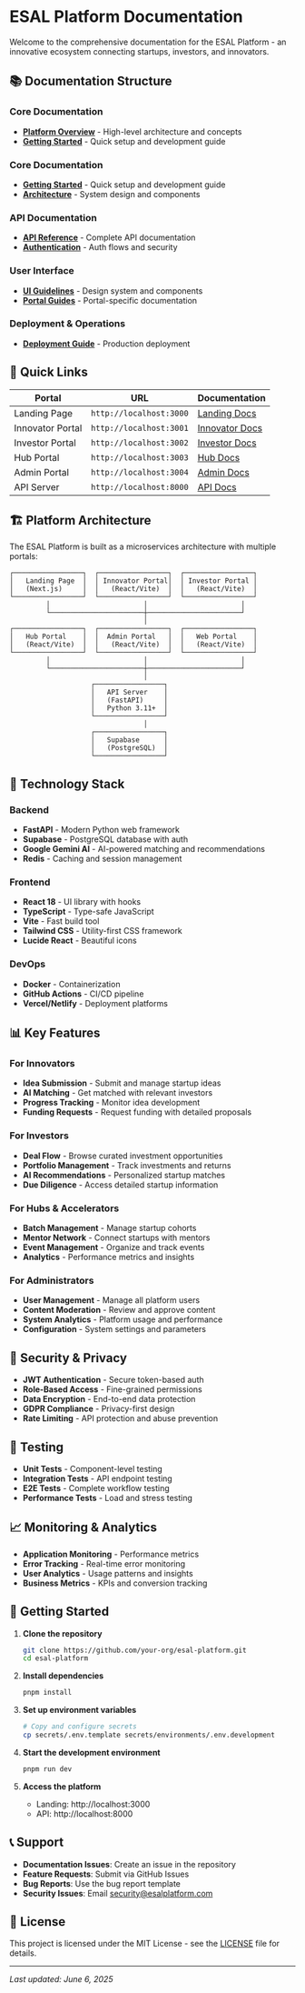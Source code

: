 # ESAL Platform Documentation

Welcome to the comprehensive documentation for the ESAL Platform - an innovative ecosystem connecting startups, investors, and innovators.

## 📚 Documentation Structure

### Core Documentation
- [**Platform Overview**](./platform-overview.md) - High-level architecture and concepts
- [**Getting Started**](./getting-started.md) - Quick setup and development guide
### Core Documentation
- [**Getting Started**](./getting-started/README.md) - Quick setup and development guide
- [**Architecture**](./architecture/README.md) - System design and components

### API Documentation
- [**API Reference**](./api/README.md) - Complete API documentation
- [**Authentication**](./auth/README.md) - Auth flows and security

### User Interface
- [**UI Guidelines**](./ui/README.md) - Design system and components
- [**Portal Guides**](./ui/portals.md) - Portal-specific documentation

### Deployment & Operations
- [**Deployment Guide**](./deployment/README.md) - Production deployment

## 🚀 Quick Links

| Portal | URL | Documentation |
|--------|-----|---------------|
| Landing Page | `http://localhost:3000` | [Landing Docs](./ui/landing.md) |
| Innovator Portal | `http://localhost:3001` | [Innovator Docs](./ui/innovator-portal.md) |
| Investor Portal | `http://localhost:3002` | [Investor Docs](./ui/investor-portal.md) |
| Hub Portal | `http://localhost:3003` | [Hub Docs](./ui/hub-portal.md) |
| Admin Portal | `http://localhost:3004` | [Admin Docs](./ui/admin-portal.md) |
| API Server | `http://localhost:8000` | [API Docs](./api/README.md) |

## 🏗️ Platform Architecture

The ESAL Platform is built as a microservices architecture with multiple portals:

```
┌─────────────────┐  ┌─────────────────┐  ┌─────────────────┐
│   Landing Page  │  │ Innovator Portal│  │ Investor Portal │
│   (Next.js)     │  │   (React/Vite)  │  │   (React/Vite)  │
└─────────────────┘  └─────────────────┘  └─────────────────┘
         │                       │                       │
         └───────────────────────┼───────────────────────┘
                                 │
┌─────────────────┐  ┌─────────────────┐  ┌─────────────────┐
│   Hub Portal    │  │  Admin Portal   │  │   Web Portal    │
│   (React/Vite)  │  │   (React/Vite)  │  │   (React/Vite)  │
└─────────────────┘  └─────────────────┘  └─────────────────┘
         │                       │                       │
         └───────────────────────┼───────────────────────┘
                                 │
                    ┌─────────────────┐
                    │   API Server    │
                    │   (FastAPI)     │
                    │   Python 3.11+  │
                    └─────────────────┘
                                 │
                    ┌─────────────────┐
                    │   Supabase      │
                    │   (PostgreSQL)  │
                    └─────────────────┘
```

## 🔧 Technology Stack

### Backend
- **FastAPI** - Modern Python web framework
- **Supabase** - PostgreSQL database with auth
- **Google Gemini AI** - AI-powered matching and recommendations
- **Redis** - Caching and session management

### Frontend
- **React 18** - UI library with hooks
- **TypeScript** - Type-safe JavaScript
- **Vite** - Fast build tool
- **Tailwind CSS** - Utility-first CSS framework
- **Lucide React** - Beautiful icons

### DevOps
- **Docker** - Containerization
- **GitHub Actions** - CI/CD pipeline
- **Vercel/Netlify** - Deployment platforms

## 📊 Key Features

### For Innovators
- **Idea Submission** - Submit and manage startup ideas
- **AI Matching** - Get matched with relevant investors
- **Progress Tracking** - Monitor idea development
- **Funding Requests** - Request funding with detailed proposals

### For Investors
- **Deal Flow** - Browse curated investment opportunities
- **Portfolio Management** - Track investments and returns
- **AI Recommendations** - Personalized startup matches
- **Due Diligence** - Access detailed startup information

### For Hubs & Accelerators
- **Batch Management** - Manage startup cohorts
- **Mentor Network** - Connect startups with mentors
- **Event Management** - Organize and track events
- **Analytics** - Performance metrics and insights

### For Administrators
- **User Management** - Manage all platform users
- **Content Moderation** - Review and approve content
- **System Analytics** - Platform usage and performance
- **Configuration** - System settings and parameters

## 🔐 Security & Privacy

- **JWT Authentication** - Secure token-based auth
- **Role-Based Access** - Fine-grained permissions
- **Data Encryption** - End-to-end data protection
- **GDPR Compliance** - Privacy-first design
- **Rate Limiting** - API protection and abuse prevention

## 🧪 Testing

- **Unit Tests** - Component-level testing
- **Integration Tests** - API endpoint testing
- **E2E Tests** - Complete workflow testing
- **Performance Tests** - Load and stress testing

## 📈 Monitoring & Analytics

- **Application Monitoring** - Performance metrics
- **Error Tracking** - Real-time error monitoring
- **User Analytics** - Usage patterns and insights
- **Business Metrics** - KPIs and conversion tracking

## 🚀 Getting Started

1. **Clone the repository**
   ```bash
   git clone https://github.com/your-org/esal-platform.git
   cd esal-platform
   ```

2. **Install dependencies**
   ```bash
   pnpm install
   ```

3. **Set up environment variables**
   ```bash
   # Copy and configure secrets
   cp secrets/.env.template secrets/environments/.env.development
   ```

4. **Start the development environment**
   ```bash
   pnpm run dev
   ```

5. **Access the platform**
   - Landing: http://localhost:3000
   - API: http://localhost:8000

## 📞 Support

- **Documentation Issues**: Create an issue in the repository
- **Feature Requests**: Submit via GitHub Issues
- **Bug Reports**: Use the bug report template
- **Security Issues**: Email security@esalplatform.com

## 📄 License

This project is licensed under the MIT License - see the [LICENSE](../LICENSE) file for details.

---

*Last updated: June 6, 2025*

